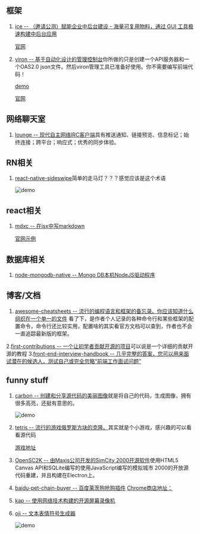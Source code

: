 ## 框架
1. [ice -- （邀请公测）赋能企业中后台建设 - 海量可复用物料，通过 GUI 工具极速构建中后台应用 ](https://github.com/alibaba/ice)
    
    [官网](https://alibaba.github.io/ice/#/block)
    
2. [viron -- 基于自动化设计的管理控制台](https://github.com/cam-inc/viron)你所做的只是创建一个API服务器和一个OAS2.0 json文件。然后viron管理工具已准备好使用。你不需要编写前端代码！
    
    [demo](https://cam-inc.github.io/viron/latest/#/)
    
    [官网](https://cam-inc.github.io/viron-doc/)
## 网络聊天室
1. [lounge -- 现代自主网络IRC客户端](https://github.com/thelounge/lounge)具有推送通知、链接预览、信息标记；始终连接；跨平台；响应式；优秀的同步体验。

## RN相关
1. [react-native-sideswipe](https://github.com/kkemple/react-native-sideswipe)简单的走马灯？？？感觉应该是这个术语

    ![demo](https://github.com/kkemple/react-native-sideswipe/raw/master/example-assets/sideswipe-example.gif)
    
## react相关
1. [mdxc -- 在jsx中写markdown](https://github.com/jamesknelson/mdxc)

    [官网示例](http://dump.jamesknelson.com/mdxc-playground.html)

## 数据库相关
1. [node-mongodb-native -- Mongo DB本机NodeJS驱动程序](https://github.com/mongodb/node-mongodb-native)

## 博客/文档
1. [awesome-cheatsheets -- 流行的编程语言和框架的备忘录。你应该知道什么组织在一个单一的文件](https://github.com/LeCoupa/awesome-cheatsheets#frontend)
看了下，是作者个人记录的各种命令行和某些框架的配置命令，命令行还比较实用，配置啥的其实看官方文档可以查到，作者也不会一直追踪最新版的框架。

2.[first-contributions -- 一个让初学者贡献开源的项目](https://github.com/Roshanjossey/first-contributions)可以说是一个详细的贡献开源的教程
3.[front-end-interview-handbook -- 几乎完整的答案，您可以用来面试潜在的候选人，测试自己或完全忽略“前端工作面试问题”](https://github.com/yangshun/front-end-interview-handbook)

## funny stuff
1. [carbon -- 创建和分享源代码的美丽图像](https://github.com/dawnlabs/carbon)就是将自己的代码，生成图像，拥有很多高亮，还挺有意思的。

    ![demo](https://user-images.githubusercontent.com/10369094/30791512-cb001438-a167-11e7-952b-f0f0e5c4499e.png)
2. [tetris -- 流行的游戏俄罗斯方块的克隆。](https://github.com/nullobject/tetris)其实就是个小游戏，感兴趣的可以看看源代码
    
    [游戏地址](https://tetris.joshbassett.info/)
3. [OpenSC2K -- 由Maxis公司开发的SimCity 2000开源软件](https://github.com/rage8885/OpenSC2K)使用HTML5 Canvas API和SQLite编写的使用JavaScript编写的模拟城市 2000的开放源代码重建，并且构建在Electron上。
4. [baidu-pet-chain-buyer -- 百度莱茨狗抢购插件](https://github.com/playwithblockchain/baidu-pet-chain-buyer)
    [Chrome商店地址：](https://chrome.google.com/webstore/detail/%E7%99%BE%E5%BA%A6%E8%8E%B1%E8%8C%A8%E7%8B%97/fgpcgbppajchcfdnphppkhkfhbpnmoji)
5. [kap -- 使用网络技术构建的开源屏幕录像机](https://github.com/wulkano/kap)
6. [oji -- 文本表情符号生成器](https://github.com/xxczaki/oji)

    ![demo](https://camo.githubusercontent.com/ddbd1e46c050d2227df947c1ba41a405f0f17958/68747470733a2f2f692e696d6775722e636f6d2f6d6646314169792e676966)